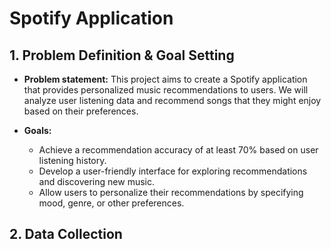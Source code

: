 # Spotify Application

## 1. Problem Definition & Goal Setting
- **Problem statement:** This project aims to create a Spotify application that provides personalized music recommendations to users. We will analyze user listening data and recommend songs that they might enjoy based on their preferences.

- **Goals:**
    - Achieve a recommendation accuracy of at least 70% based on user listening history.
    - Develop a user-friendly interface for exploring recommendations and discovering new music.
    - Allow users to personalize their recommendations by specifying mood, genre, or other preferences.

## 2. Data Collection
